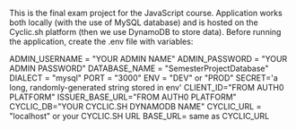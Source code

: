 This is the final exam project for the JavaScript course. Application works both locally (with the use of MySQL database) and is hosted on the Cyclic.sh platform (then we use DynamoDB to store data).
Before running the application, create the .env file with variables:

ADMIN_USERNAME = "YOUR ADMIN NAME"
ADMIN_PASSWORD = "YOUR ADMIN PASSWORD"
DATABASE_NAME = "SemesterProjectDatabase"
DIALECT = "mysql"
PORT = "3000"
ENV = "DEV" or "PROD"
SECRET='a long, randomly-generated string stored in env'
CLIENT_ID="FROM AUTH0 PLATFORM"
ISSUER_BASE_URL="FROM AUTH0 PLATFORM"
CYCLIC_DB="YOUR CYCLIC.SH DYNAMODB NAME"
CYCLIC_URL = "localhost" or your CYCLIC.SH URL
BASE_URL= same as CYCLIC_URL
